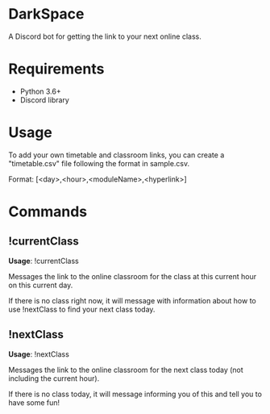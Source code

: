 # DarkSpace
A Discord bot for getting the link to your next online class.

# Requirements
- Python 3.6+
- Discord library

# Usage
To add your own timetable and classroom links, you can create a "timetable.csv"
file following the format in sample.csv.

Format: [\<day\>,\<hour\>,\<moduleName\>,\<hyperlink\>]

# Commands
## !currentClass
**Usage**: !currentClass

Messages the link to the online classroom for the class at this current hour on
this current day.

If there is no class right now, it will message with information about how to
use !nextClass to find your next class today.
## !nextClass
**Usage**: !nextClass

Messages the link to the online classroom for the next class today (not
including the current hour).

If there is no class today, it will message informing you of this and tell you
to have some fun!
